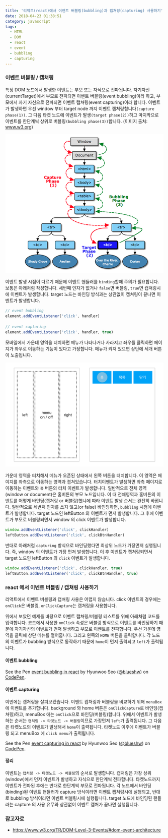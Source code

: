 ```yaml
---
title: '리액트(react)에서 이벤트 버블링(bubbling)과 캡쳐링(capturing) 사용하기'
date: 2018-04-23 01:38:51
category: javascript
tags:
  - HTML
  - DOM
  - react
  - event
  - bubbling
  - capturing
---
```


### 이벤트 버블링 / 캡쳐링

특정 DOM 노드에서 발생한 이벤트는 부모 또는 자식으로 전파됩니다. 자기자신(currentTarget)에서 부모로 전파되면 이벤트 버블링(event bubbling)이라 하고, 부모에서 자기 자신으로 전파되면 이벤트 캡쳐링(event capturing)이라 합니다. 이벤트가 발생하면 우선 window 부터 target node 까지 이벤트 캡쳐링합니다`(capture phase(1))`. 그 다음 타켓 노드에 이벤트가 발생`(target phase(2))`하고 마지막으로 이벤트를 한단계씩 상위로 버블링`(bubbling phase(3))`합니다. (이미지 출처: www.w3.org)

![event](./event.png)

이벤트 발생 시점이 다르기 때문에 이벤트 핸들러를 `binding`할때 주의가 필요합니다. 보통은 아래처럼 작성합니다. 세번째 인자가 없거나 `false`면 버블링, `true`면 캡쳐링시에 이벤트가 발생합니다. target 노드는 바인딩 방식과는 상관없이 캡쳐링이 끝나면 이벤트가 발생합니다.

```javascript
// event bubbling
element.addEventListener('click', handler)

// event capturing
element.addEventListener('click', handler, true)
```

모바일에서 가운데 영역을 터치하면 메뉴가 나타나거나 사라지고 좌우를 클릭하면 페이지가 좌우로 이동하는 기능이 있다고 가정합니다. 메뉴가 켜져 있으면 상단에 세개 버튼이 노출됩니다.

![mobile](./mobile.png)

가운데 영역을 터치해서 메뉴가 오픈된 상태에서 왼쪽 버튼을 터치합니다. 이 영역은 페이지를 좌측으로 이동하는 영역과 겹쳐있습니다. 터치이벤트가 발생하면 좌측 페이지로 이동하는 이벤트와 `홈` 버튼의 터치 이벤트가 발생합니다. 일반적으로 전체 영역(window or document)은 홈버튼의 부모 노드입니다. 이 때 전체영역과 홈버튼의 이벤트를 어떻게 바인딩(캡쳐링 or 버블링)했냐에 따라 이벤트 발생 순서는 완전히 바뀝니다. 일반적으로 세번째 인자를 쓰지 않고(or false) 바인딩하면, `bubbling` 시점에 이벤트가 발생합니다. target 노드인 leftButton 의 이벤트가 먼저 발생합니다. 그 후에 이벤트가 부모로 버블링되면서 window 의 click 이벤트가 발생합니다.

```javascript
window.addEventListener('click', clickHandler)
leftButton.addEventListener('click', clickBtnHandler)
```

반대로 아래처럼 `capturing` 방식으로 바인딩했다면 최상위 노드가 가장먼저 실행됩니다. 즉, window 의 이벤트가 가장 먼저 발생합니다. 이 후 이벤트가 캡쳐링되면서 target 노드인 leftButton 의 `click` 이벤트가 발생합니다.

```javascript
window.addEventListener('click', clickHandler, true)
leftButton.addEventListener('click', clickBtnHandler, true)
```

### react 에서 이벤트 버블링 / 캡쳐링 사용하기

리액트에서 이벤트 버블링과 캡쳐링 사용은 어렵지 않습니다. click 이벤트의 경우에는 `onClick`은 버블링, `onClickCapture`는 캡쳐링을 사용합니다.

위에서 보았던 예제를 바탕으로 이벤트 캡쳐링/버블링 테스트를 위해 아래처럼 코드를 입력합니다. 코드에서 사용한 `onClick` 속성은 버블링 방식으로 이벤트를 바인딩하기 때문에 자기자신의 이벤트가 먼저 발생하고 부모로 이벤트를 전파합니다. 우선 가운데 영역을 클릭해 상단 메뉴를 열어줍니다. 그리고 왼쪽의 `HOME` 버튼을 클릭합니다. 각 노드의 이벤트가 bubbling 방식으로 동작하기 때문에 `home`이 먼저 출력되고 `left`가 출력됩니다.

#### 이벤트 bubbling

<p data-height="450" data-theme-id="0" data-slug-hash="QrjmBG" data-default-tab="js,result" data-user="blueshw" data-embed-version="2" data-pen-title="event bubbling  in react" class="codepen">See the Pen <a href="https://codepen.io/blueshw/pen/QrjmBG/">event bubbling  in react</a> by Hyunwoo Seo (<a href="https://codepen.io/blueshw">@blueshw</a>) on <a href="https://codepen.io">CodePen</a>.</p>
<script async src="https://static.codepen.io/assets/embed/ei.js"></script>

#### 이벤트 capturing

이번에는 캡쳐링을 살펴보겠습니다. 이벤트 캡쳐링과 버블링을 비교하기 위해 `menuBox`에 이벤트를 추가합니다. background 와 home 버튼은 `onClickCapture`로 바인딩(캡쳐링)하고, menuBox 에는 `onClick`으로 바인딩(버블링)합니다. 위에서 이벤트가 발생하는 순서는 `캡쳐링 -> 타겟노드 -> 버블링`이므로 가장먼저 `left`가 출력됩니다. 그 다음은 타켓노드의 이벤트가 발생해서 `home`이 출력됩니다. 타켓노드 이후에 이벤트가 버블링 되고 menuBox 에 `click menu`가 출력됩니다.

<p data-height="450" data-theme-id="0" data-slug-hash="pVjLmW" data-default-tab="js,result" data-user="blueshw" data-embed-version="2" data-pen-title="event capturing in react" class="codepen">See the Pen <a href="https://codepen.io/blueshw/pen/pVjLmW/">event capturing in react</a> by Hyunwoo Seo (<a href="https://codepen.io/blueshw">@blueshw</a>) on <a href="https://codepen.io">CodePen</a>.</p>
<script async src="https://static.codepen.io/assets/embed/ei.js"></script>

#### 정리

이벤트는 `캡처링 -> 타겟노드 -> 버블링`의 순서로 발생합니다. 캡처링은 가장 상위(window)에서 먼저 이벤트가 발생하고 자식으로 한단계씩 전파합니다. 타켓노드까지 이벤트가 전파된 후에는 반대로 한단계씩 부모로 전파됩니다. 각 노드에서 바인딩(binding)된 이벤트 핸들러가 capture 방식이라면 이벤트 캡쳐링시에 실행되고, 반대로 bubbling 방식이라면 이벤트 버블링시에 실행됩니다. target 노드에 바인딩된 핸들러는 capture 의 사용 유무와 상관없이 이벤트 캡쳐가 끝나면 실행됩니다.

### 참고자료

- https://www.w3.org/TR/DOM-Level-3-Events/#dom-event-architecture
